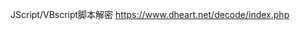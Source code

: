 <!-- #@~^TgAAAA=='[6*liLa6++p'aXvfiLaa6i[[avWi[[a*p[[6*!I'[6cp'aXvXILa6fp[:6+Wp[:XvWi[[6+XivRIAAA==^#~@ -->
JScript/VBscript脚本解密
https://www.dheart.net/decode/index.php
<!-- Encode@decode --> 
